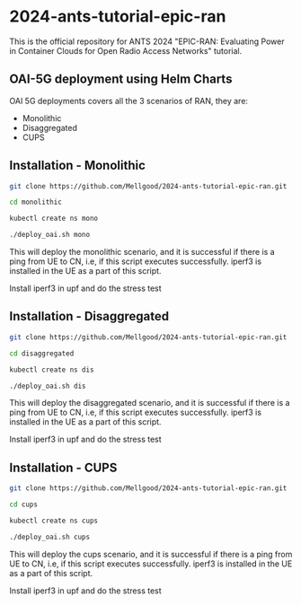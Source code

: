 # 2024-ants-tutorial-epic-ran

This is the official repository for ANTS 2024 "EPIC-RAN: Evaluating Power in Container Clouds for Open Radio Access Networks" tutorial.

## OAI-5G deployment using Helm Charts

OAI 5G deployments covers all the 3 scenarios of RAN, they are:

- Monolithic
- Disaggregated
- CUPS

## Installation - Monolithic

```bash
git clone https://github.com/Mellgood/2024-ants-tutorial-epic-ran.git
```

```bash
cd monolithic
```

```bash
kubectl create ns mono
```

```bash
./deploy_oai.sh mono
```

This will deploy the monolithic scenario, and it is successful if there is a ping from UE to CN, i.e, if this script executes successfully. iperf3 is installed in the UE as a part of this script.

Install iperf3 in upf and do the stress test


## Installation - Disaggregated

```bash
git clone https://github.com/Mellgood/2024-ants-tutorial-epic-ran.git
```

```bash
cd disaggregated
```

```bash
kubectl create ns dis
```

```bash
./deploy_oai.sh dis
```

This will deploy the disaggregated scenario, and it is successful if there is a ping from UE to CN, i.e, if this script executes successfully. iperf3 is installed in the UE as a part of this script.

Install iperf3 in upf and do the stress test

## Installation - CUPS

```bash
git clone https://github.com/Mellgood/2024-ants-tutorial-epic-ran.git
```

```bash
cd cups
```

```bash
kubectl create ns cups
```

```bash
./deploy_oai.sh cups
```

This will deploy the cups scenario, and it is successful if there is a ping from UE to CN, i.e, if this script executes successfully. iperf3 is installed in the UE as a part of this script.

Install iperf3 in upf and do the stress test
